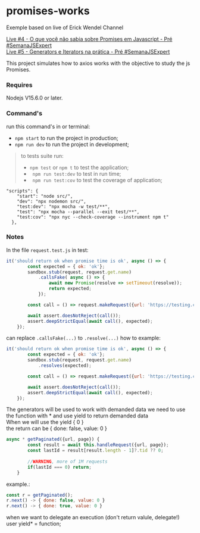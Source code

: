 # promises-works
Exemple based on live of Erick Wendel Channel

[Live #4 - O que você não sabia sobre Promises em Javascript - Pré #SemanaJSExpert](https://www.youtube.com/watch?v=40kiPpRoH0A)  
[Live #5 - Generators e Iterators na prática - Pré #SemanaJSExpert​](https://www.youtube.com/watch?v=w_UE-wTZPpM)

This project simulates how to axios works with the objective to study the js Promises.

### Requires

Nodejs V15.6.0 or later.

### Command's

run this command's in or terminal:

* ``npm start`` to run the project in production;
* ``npm run dev`` to run the project in development;

> to tests suite run:
> * ``npm test`` or ``npm t`` to test the application;
> * `` npm run test:dev`` to test in run time;
> * `` npm run test:cov`` to test the coverage of application;

```npm
"scripts": {
    "start": "node src/",
    "dev": "npx nodemon src/",
    "test:dev": "npx mocha -w test/**",
    "test": "npx mocha --parallel --exit test/**",
    "test:cov": "npx nyc --check-coverage --instrument npm t"
  },
```
### Notes 

In the file ``request.test.js`` in test:

```javascript
it('should return ok when promise time is ok', async () => {
		const expected = { ok: 'ok'};
		sandbox.stub(request, request.get.name)
			.callsFake( async () => {
				await new Promise(resolve => setTimeout(resolve));
				return expected;
			});

		const call = () => request.makeRequest({url: 'https://testing.com', method: 'get', timeout});

		await assert.doesNotReject(call());
		assert.deepStrictEqual(await call(), expected);
	});
```
can replace ``.callsFake(...)`` to ``.resolve(...)`` how to example:
```javascript
it('should return ok when promise time is ok', async () => {
		const expected = { ok: 'ok'};
		sandbox.stub(request, request.get.name)
			.resolves(expected);

		const call = () => request.makeRequest({url: 'https://testing.com', method: 'get', timeout});

		await assert.doesNotReject(call());
		assert.deepStrictEqual(await call(), expected);
	});
```

The generators will be used to work with demanded data
we need to use the function with * and use yield to return demanded data  
When we will use the yield { 0 }  
the return can be { done: false, value: 0 }

```javascript
async * getPaginated({url, page}) {
		const result = await this.handleRequest({url, page});
		const lastId = result[result.length - 1]?.tid ?? 0;
		
		//WARNING, more of 1M requests
		if(lastId === 0) return;
	}
```
example.:
``` javascript
const r = getPaginated();
r.next() -> { done: false, value: 0 }
r.next() -> { done: true, value: 0 }
```

when we want to delegate an execution (don't return valule, delegate!)  
user yield*  = function;
